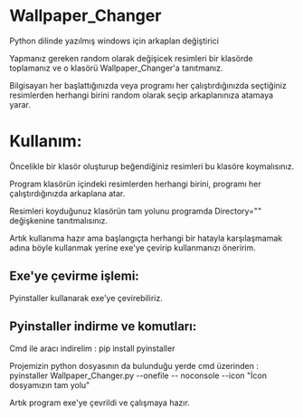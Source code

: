 # Wallpaper_Changer


Python dilinde yazılmış windows için arkaplan değiştirici


Yapmanız gereken random olarak değişicek resimleri bir klasörde toplamanız ve o klasörü Wallpaper_Changer'a tanıtmanız.   


Bilgisayarı her başlattığınızda veya programı her çalıştırdığınızda seçtiğiniz resimlerden herhangi birini random olarak seçip arkaplanınıza atamaya yarar.

# Kullanım:

Öncelikle bir klasör oluşturup beğendiğiniz resimleri bu klasöre koymalısınız. 


Program klasörün içindeki resimlerden herhangi birini, programı her çalıştırdığınızda arkaplana atar.


Resimleri koyduğunuz klasörün tam yolunu programda Directory="" değişkenine tanıtmalısınız.


Artık kullanıma hazır ama başlangıçta herhangi bir hatayla karşılaşmamak adına böyle kullanmak yerine exe'ye çevirip kullanmanızı öneririm.

## Exe'ye çevirme işlemi:

Pyinstaller kullanarak exe'ye çevirebiliriz.
## Pyinstaller indirme ve komutları:

Cmd ile aracı indirelim :  pip install pyinstaller


Projemizin python dosyasının da bulunduğu yerde cmd üzerinden  :  pyinstaller Wallpaper_Changer.py --onefile -- noconsole --icon "İcon dosyamızın tam yolu"


Artık program exe'ye çevrildi ve çalışmaya hazır.




